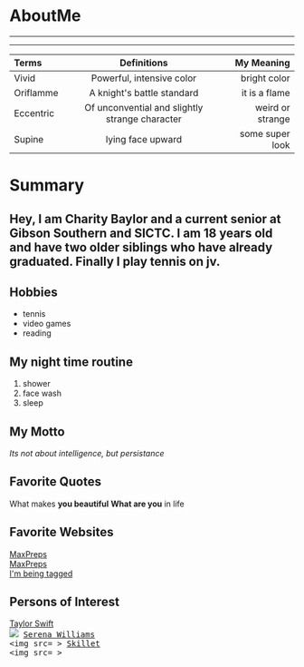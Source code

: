 # AboutMe
---
---
| Terms | Definitions | My Meaning |
|:-|:----:|----: |
| Vivid | Powerful, intensive color | bright color |
| Oriflamme | A knight's battle standard | it is a flame |
| Eccentric | Of unconvential and slightly strange character | weird or strange |
| Supine | lying face upward | some super look |
# Summary
[I have a new home]: https://redbirdrants.com/

## Hey, I am Charity Baylor and a current senior at Gibson Southern and SICTC. I am 18 years old and have two older siblings who have already graduated. Finally I play tennis on jv. 
[1]:https://www.taylorswift.com/
[2]:https://en.wikipedia.org/wiki/Serena_Williams
[3]:https://www.skillet.com/?frontpage=true
Hobbies
-
- tennis
- video games
- reading 

My night time routine 
-
1. shower
2. face wash
3. sleep

## My Motto

*Its not about intelligence, but persistance*

## Favorite Quotes

What makes **you beautiful**
<b>What are you</b> in life 

## Favorite Websites
[MaxPreps](https://www.maxpreps.com)
<br>[MaxPreps](https://www.maxpreps.com/ladytennis "Lady Titan Tennis")
<br>[I'm being tagged][I have a new home]

## Persons of Interest 
[Taylor Swift][1]<br>
<kbd> 
<img src="https:github.com/cbaylor2004/AboutMe/blob/img/OIP">
[Serena Williams][2]<br>
<kbd> 
<img src= >
[Skillet][3]<br>
<kbd> 
<img src= >

